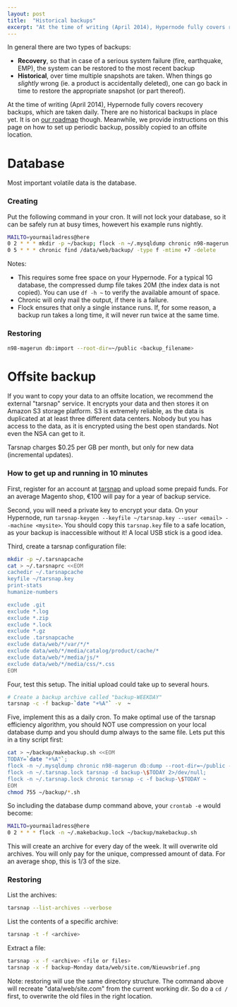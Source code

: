 ```yaml
---
layout: post
title:  "Historical backups"
excerpt: "At the time of writing (April 2014), Hypernode fully covers recovery backups, which are taken daily. There are no historical backups in place yet. Meanwhile, we provide instructions on this page on how to set up periodic backup, possibly copied to an offsite location."
---
```


In general there are two types of backups: 

* __Recovery__, so that in case of a serious system failure (fire, earthquake, EMP), the system can be restored to the most recent backup
* __Historical__, over time multiple snapshots are taken. When things go _slightly_ wrong (ie. a product is accidentally deleted), one can go back in time to restore the appropriate snapshot (or part thereof).

At the time of writing (April 2014), Hypernode fully covers recovery backups, which are taken daily. There are no historical backups in place yet. It is on [our roadmap](http://hypernode.uservoice.com/forums/242854-hypernode/filters/top) though. Meanwhile, we provide instructions on this page on how to set up periodic backup, possibly copied to an offsite location. 

# Database 

Most important volatile data is the database. 

### Creating 

Put the following command in your cron. It will not lock your database, so it can be safely run at busy times, howevert his example runs nightly.

```bash
MAILTO=yourmailadress@here
0 2 * * * mkdir -p ~/backup; flock -n ~/.mysqldump chronic n98-magerun db:dump --root-dir=~/public --compression=gz --no-interaction --strip @stripped ~/backup
0 5 * * * chronic find /data/web/backup/ -type f -mtime +7 -delete
```

Notes:
* This requires some free space on your Hypernode. For a typical 1G database, the compressed dump file takes 20M (the index data is not copied). You can use ```df -h ~``` to verify the available amount of space.
* Chronic will only mail the output, if there is a failure.
* Flock ensures that only a single instance runs. If, for some reason, a backup run takes a long time, it will never run twice at the same time.

### Restoring

```bash
n98-magerun db:import --root-dir=~/public <backup_filename>
```

# Offsite backup

If you want to copy your data to an offsite location, we recommend the external "tarsnap" service. It encrypts your data and then stores it on Amazon S3 storage platform. S3 is extremely reliable, as the data is duplicated at at least three different data centers. Nobody but you has access to the data, as it is encrypted using the best open standards. Not even the NSA can get to it. 

Tarsnap charges $0.25 per GB per month, but only for new data (incremental updates). 

### How to get up and running in 10 minutes

First, register for an account at [tarsnap](http://www.tarsnap.com/) and upload some prepaid funds. For an average Magento shop, &euro;100 will pay for a year of backup service. 

Second, you will need a private key to encrypt your data. On your Hypernode, run ```tarsnap-keygen --keyfile ~/tarsnap.key --user <email> --machine <mysite>```. You should copy this ```tarsnap.key``` file to a safe location, as your backup is inaccessible without it! A local USB stick is a good idea.

Third, create a tarsnap configuration file:

```bash
mkdir -p ~/.tarsnapcache
cat > ~/.tarsnaprc <<EOM
cachedir ~/.tarsnapcache
keyfile ~/tarsnap.key
print-stats
humanize-numbers

exclude .git
exclude *.log
exclude *.zip
exclude *.lock
exclude *.gz
exclude .tarsnapcache
exclude data/web/*/var/*/*
exclude data/web/*/media/catalog/product/cache/*
exclude data/web/*/media/js/*
exclude data/web/*/media/css/*.css
EOM
```

Four, test this setup. The initial upload could take up to several hours.

```bash
# Create a backup archive called "backup-WEEKDAY"
tarsnap -c -f backup-`date "+%A"` -v  ~
```

Five, implement this as a daily cron. To make optimal use of the tarsnap efficiency algorithm, you should NOT use compression on your local database dump and you should dump always to the same file. Lets put this in a tiny script first:

```bash
cat > ~/backup/makebackup.sh <<EOM
TODAY=`date "+%A"`; 
flock -n ~/.mysqldump chronic n98-magerun db:dump --root-dir=~/public --no-interaction --strip @stripped ~/backup/mysql-latest.sql; 
flock -n ~/.tarsnap.lock tarsnap -d backup-\$TODAY 2>/dev/null; 
flock -n ~/.tarsnap.lock chronic tarsnap -c -f backup-\$TODAY ~ 
EOM
chmod 755 ~/backup/*.sh

```

So including the database dump command above, your ```crontab -e``` would become:

```bash
MAILTO=yourmailadress@here
0 2 * * * flock -n ~/.makebackup.lock ~/backup/makebackup.sh 
```

This will create an archive for every day of the week. It will overwrite old archives. 
You will only pay for the unique, compressed amount of data. For an average shop, this is 1/3 of the size. 

### Restoring

List the archives:

```bash 
tarsnap --list-archives --verbose
```

List the contents of a specific archive:

```bash
tarsnap -t -f <archive>
```

Extract a file:

```bash
tarsnap -x -f <archive> <file or files>
tarsnap -x -f backup-Monday data/web/site.com/Nieuwsbrief.png
```

Note: restoring will use the same directory structure. The command above will recreate "data/web/site.com" from the current working dir. So do a ```cd /``` first, to overwrite the old files in the right location.

